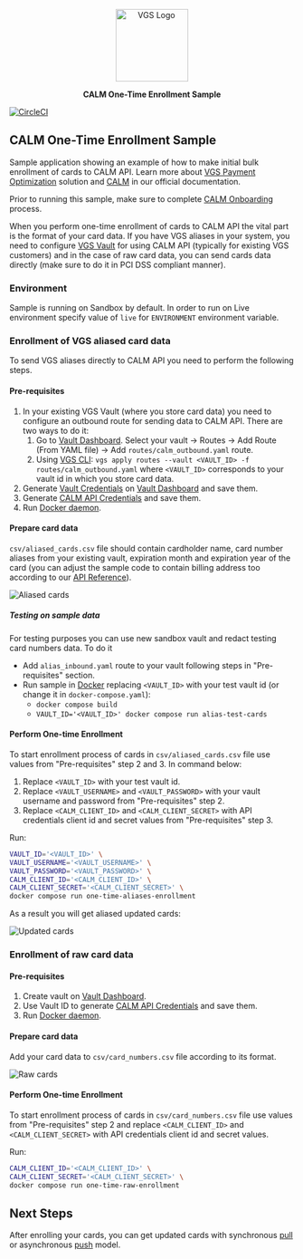 <p align="center"><a href="https://www.verygoodsecurity.com/"><img src="https://avatars0.githubusercontent.com/u/17788525" width="128" alt="VGS Logo"></a></p>
<p align="center"><b>CALM One-Time Enrollment Sample</b></p>


[![CircleCI](https://circleci.com/gh/vgs-samples/calm-one-time-enrollment/tree/main.svg?style=svg)](https://circleci.com/gh/vgs-samples/calm-one-time-enrollment/tree/main)


## CALM One-Time Enrollment Sample

Sample application showing an example of how to make initial bulk enrollment of cards to CALM API.
Learn more about [VGS Payment Optimization](https://www.verygoodsecurity.com/docs/payment-optimization) solution and 
[CALM](https://www.verygoodsecurity.com/docs/payment-optimization/calm) in our official documentation.

Prior to running this sample, make sure to complete [CALM Onboarding](https://www.verygoodsecurity.com/docs/payment-optimization/calm/account-updater/onboarding) process.

When you perform one-time enrollment of cards to CALM API the vital part is the format of your card data. 
If you have VGS aliases in your system, you need to configure [VGS Vault](https://dashboard.verygoodsecurity.com/) for using CALM API (typically for existing VGS customers) 
and in the case of raw card data, you can send cards data directly (make sure to do it in PCI DSS compliant manner).

### Environment

Sample is running on Sandbox by default. In order to run on Live environment specify value of `live` for `ENVIRONMENT` environment variable.

### Enrollment of VGS aliased card data

To send VGS aliases directly to CALM API you need to perform the following steps.

#### Pre-requisites
1. In your existing VGS Vault (where you store card data) you need to configure an outbound route for sending data to CALM API. There are two ways to do it:
   1. Go to [Vault Dashboard](https://dashboard.verygoodsecurity.com/). Select your vault -> Routes -> Add Route (From YAML file) -> Add `routes/calm_outbound.yaml` route.
   1. Using [VGS CLI](https://www.verygoodsecurity.com/docs/vgs-cli/getting-started): `vgs apply routes --vault <VAULT_ID> -f routes/calm_outbound.yaml` where `<VAULT_ID>` corresponds to your vault id in which you store card data. 
1. Generate [Vault Credentials](https://www.verygoodsecurity.com/docs/settings/access-credentials#generating-new-credentials) on [Vault Dashboard](https://dashboard.verygoodsecurity.com/) and save them. 
1. Generate [CALM API Credentials](https://www.verygoodsecurity.com/docs/payment-optimization/calm/api/authentication#api-credentials) and save them.
1. Run [Docker daemon](https://docs.docker.com/get-started/overview/).

#### Prepare card data

`csv/aliased_cards.csv` file should contain cardholder name, card number aliases from your existing vault, expiration month and expiration year of the card (you can adjust the sample code to contain billing address too according to our [API Reference](https://www.verygoodsecurity.com/docs/payment-optimization/calm/api/api-reference)).

![Aliased cards](images/aliased_cards.png)
##### Testing on sample data 

For testing purposes you can use new sandbox vault and redact testing card numbers data. To do it 
- Add `alias_inbound.yaml` route to your vault following steps in "Pre-requisites" section.
- Run sample in [Docker](https://www.docker.com/) replacing `<VAULT_ID>` with your test vault id (or change it in `docker-compose.yaml`):
  - `docker compose build`
  - `VAULT_ID='<VAULT_ID>' docker compose run alias-test-cards`

#### Perform One-time Enrollment

To start enrollment process of cards in `csv/aliased_cards.csv` file use values from "Pre-requisites" step 2 and 3. In command below:
   1. Replace `<VAULT_ID>` with your test vault id.
   1. Replace `<VAULT_USERNAME>` and `<VAULT_PASSWORD>` with your vault username and password from "Pre-requisites" step 2.
   1. Replace `<CALM_CLIENT_ID>` and `<CALM_CLIENT_SECRET>` with API credentials client id and secret values from "Pre-requisites" step 3.

Run:

```bash
VAULT_ID='<VAULT_ID>' \
VAULT_USERNAME='<VAULT_USERNAME>' \
VAULT_PASSWORD='<VAULT_PASSWORD>' \
CALM_CLIENT_ID='<CALM_CLIENT_ID>' \
CALM_CLIENT_SECRET='<CALM_CLIENT_SECRET>' \
docker compose run one-time-aliases-enrollment
```
As a result you will get aliased updated cards:

![Updated cards](images/updated_cards.png)

### Enrollment of raw card data

#### Pre-requisites

1. Create vault on [Vault Dashboard](https://dashboard.verygoodsecurity.com/).
1. Use Vault ID to generate [CALM API Credentials](https://www.verygoodsecurity.com/docs/payment-optimization/calm/api/authentication#api-credentials) and save them.
1. Run [Docker daemon](https://docs.docker.com/get-started/overview/).

#### Prepare card data

Add your card data to `csv/card_numbers.csv` file according to its format.

![Raw cards](images/raw_cards.png)

#### Perform One-time Enrollment

To start enrollment process of cards in `csv/card_numbers.csv` file use values from "Pre-requisites" step 2 and 
replace `<CALM_CLIENT_ID>` and `<CALM_CLIENT_SECRET>` with API credentials client id and secret values.

Run:

```bash
CALM_CLIENT_ID='<CALM_CLIENT_ID>' \
CALM_CLIENT_SECRET='<CALM_CLIENT_SECRET>' \
docker compose run one-time-raw-enrollment
```

## Next Steps
After enrolling your cards, you can get updated cards with synchronous [pull](https://www.verygoodsecurity.com/docs/payment-optimization/calm/account-updater#pull-updates) or asynchronous [push](https://www.verygoodsecurity.com/docs/payment-optimization/calm/account-updater#push-updates) model.

